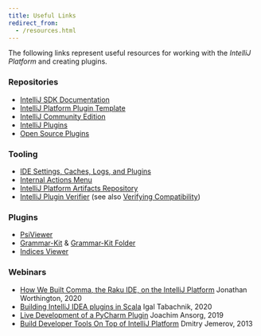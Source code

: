 ```yaml
---
title: Useful Links
redirect_from:
  - /resources.html
---
```

<!-- Copyright 2000-2020 JetBrains s.r.o. and other contributors. Use of this source code is governed by the Apache 2.0 license that can be found in the LICENSE file. -->

The following links represent useful resources for working with the _IntelliJ Platform_ and creating plugins.

### Repositories
* [IntelliJ SDK Documentation](https://github.com/JetBrains/intellij-sdk-docs)
* [IntelliJ Platform Plugin Template](https://github.com/JetBrains/intellij-platform-plugin-template)
* [IntelliJ Community Edition](https://github.com/JetBrains/intellij-community)
* [IntelliJ Plugins](https://github.com/JetBrains/intellij-plugins)
* [Open Source Plugins](https://plugins.jetbrains.com/search?correctionAllowed=true&pr=&orderBy=name&search=&should_have_source=true)

### Tooling
* [IDE Settings, Caches, Logs, and Plugins](https://intellij-support.jetbrains.com/hc/en-us/articles/206544519-Directories-used-by-the-IDE-to-store-settings-caches-plugins-and-logs)
* [Internal Actions Menu](/reference_guide/internal_actions/internal_actions_intro.md)
* [IntelliJ Platform Artifacts Repository](/reference_guide/intellij_artifacts.md)
* [IntelliJ Plugin Verifier](https://github.com/JetBrains/intellij-plugin-verifier) (see also [Verifying Compatibility](/reference_guide/api_changes_list.md#verifying-compatibility))

### Plugins
* [PsiViewer](https://plugins.jetbrains.com/plugin/227-psiviewer)
* [Grammar-Kit](https://github.com/JetBrains/Grammar-Kit) & [Grammar-Kit Folder](https://plugins.jetbrains.com/plugin/12983-grammar-kit-folder)
* [Indices Viewer](https://plugins.jetbrains.com/plugin/13029-indices-viewer/)
                
### Webinars
* [How We Built Comma, the Raku IDE, on the IntelliJ Platform](https://blog.jetbrains.com/platform/2020/01/webinar-recording-how-we-built-comma-the-raku-ide-on-the-intellij-platform/) Jonathan Worthington, 2020
* [Building IntelliJ IDEA plugins in Scala](https://www.youtube.com/watch?v=IPO-cY_giNA) Igal Tabachnik, 2020
* [Live Development of a PyCharm Plugin](https://blog.jetbrains.com/pycharm/2019/01/webinar-recording-live-development-of-a-pycharm-plugin-with-joachim-ansorg/) Joachim Ansorg, 2019
* [Build Developer Tools On Top of IntelliJ Platform](https://www.youtube.com/watch?v=vQDzjGzkPFc) Dmitry Jemerov, 2013
